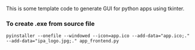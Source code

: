 This is some template code to generate GUI for python apps using tkinter.

### To create .exe from source file
`pyinstaller --onefile --windowed --icon=app.ico --add-data="app.ico;." --add-data="ipa_logo.jpg;." app_frontend.py`

